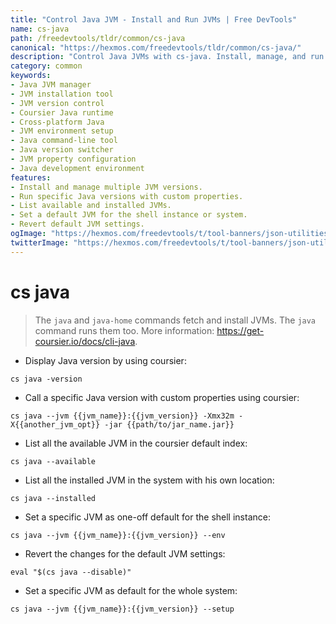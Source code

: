 ```yaml
---
title: "Control Java JVM - Install and Run JVMs | Free DevTools"
name: cs-java
path: /freedevtools/tldr/common/cs-java
canonical: "https://hexmos.com/freedevtools/tldr/common/cs-java/"
description: "Control Java JVMs with cs-java. Install, manage, and run specific JVM versions with custom properties. Free online tool, no registration required."
category: common
keywords:
- Java JVM manager
- JVM installation tool
- JVM version control
- Coursier Java runtime
- Cross-platform Java
- JVM environment setup
- Java command-line tool
- Java version switcher
- JVM property configuration
- Java development environment
features:
- Install and manage multiple JVM versions.
- Run specific Java versions with custom properties.
- List available and installed JVMs.
- Set a default JVM for the shell instance or system.
- Revert default JVM settings.
ogImage: "https://hexmos.com/freedevtools/t/tool-banners/json-utilities-banner.png"
twitterImage: "https://hexmos.com/freedevtools/t/tool-banners/json-utilities-banner.png"
---
```


# cs java

> The `java` and `java-home` commands fetch and install JVMs. The `java` command runs them too.
> More information: <https://get-coursier.io/docs/cli-java>.

- Display Java version by using coursier:

`cs java -version`

- Call a specific Java version with custom properties using coursier:

`cs java --jvm {{jvm_name}}:{{jvm_version}} -Xmx32m -X{{another_jvm_opt}} -jar {{path/to/jar_name.jar}}`

- List all the available JVM in the coursier default index:

`cs java --available`

- List all the installed JVM in the system with his own location:

`cs java --installed`

- Set a specific JVM as one-off default for the shell instance:

`cs java --jvm {{jvm_name}}:{{jvm_version}} --env`

- Revert the changes for the default JVM settings:

`eval "$(cs java --disable)"`

- Set a specific JVM as default for the whole system:

`cs java --jvm {{jvm_name}}:{{jvm_version}} --setup`
